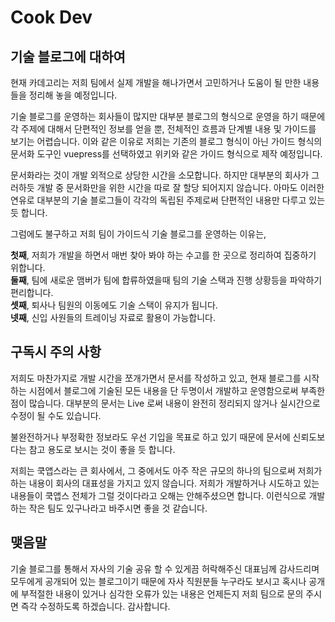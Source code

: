 # Cook Dev <Badge text="jwkim2" />

## 기술 블로그에 대하여

현재 카데고리는 저희 팀에서 실제 개발을 해나가면서 고민하거나 도움이 될 만한 내용들을 정리해 놓을 예정입니다.

기술 블로그를 운영하는 회사들이 많지만 대부분 블로그의 형식으로 운영을 하기 때문에 각 주제에 대해서 단편적인 정보를 얻을 뿐, 전체적인 흐름과 단계별 내용 및 가이드를 보기는 어렵습니다.
이와 같은 이유로 저희는 기존의 블로그 형식이 아닌 가이드 형식의 문서화 도구인 vuepress를 선택하였고 위키와 같은 가이드 형식으로 제작 예정입니다.

문서화라는 것이 개발 외적으로 상당한 시간을 소모합니다. 하지만 대부분의 회사가 그러하듯 개발 중 문서화만을 위한 시간을 따로 잘 할당 되어지지 않습니다. 아마도 이러한 연유로 대부분의 기술 블로그들이 각각의 독립된 주제로써 단편적인 내용만 다루고 있는 듯 합니다.

그럼에도 불구하고 저희 팀이 가이드식 기술 블로그를 운영하는 이유는,

**첫째**, 저희가 개발을 하면서 매번 찾아 봐야 하는 수고를 한 곳으로 정리하여 집중하기 위합니다.<br>
**둘째**, 팀에 새로운 맴버가 팀에 합류하였을때 팀의 기술 스택과 진행 상황등을 파악하기 편리합니다.<br>
**셋째**, 퇴사나 팀원의 이동에도 기술 스택이 유지가 됩니다.<br>
**넷째**, 신입 사원들의 트레이닝 자료로 활용이 가능합니다.<br>

## 구독시 주의 사항

저희도 마찬가지로 개발 시간을 쪼개가면서 문서를 작성하고 있고, 현재 블로그를 시작하는 시점에서 블로그에 기술된 모든 내용을 단 두명이서 개발하고 운영함으로써 부족한 점이 많습니다.
대부분의 문서는 Live 로써 내용이 완전히 정리되지 않거나 실시간으로 수정이 될 수도 있습니다.

불완전하거나 부정확한 정보라도 우선 기입을 목표로 하고 있기 때문에 문서에 신뢰도보다는 참고 용도로 보시는 것이 좋을 듯 합니다.

저희는 쿡앱스라는 큰 회사에서, 그 중에서도 아주 작은 규모의 하나의 팀으로써 저희가 하는 내용이 회사의 대표성을 가지고 있지 않습니다. 저희가 개발하거나 시도하고 있는 내용들이 쿡앱스 전체가 그럴 것이다라고 오해는 안해주셨으면 합니다. 이런식으로 개발하는 작은 팀도 있구나라고 바주시면 좋을 것 같습니다.

## 맺음말

기술 블로그를 통해서 자사의 기술 공유 할 수 있게끔 허락해주신 대표님께 감사드리며 모두에게 공개되어 있는 블로그이기 때문에 자사 직원분들 누구라도 보시고 혹시나 공개에 부적절한 내용이 있거나 심각한 오류가 있는 내용은 언제든지 저희 팀으로 문의 주시면 즉각 수정하도록 하겠습니다. 감사합니다.
